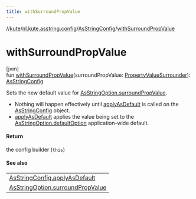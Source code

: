 ```yaml
---
title: withSurroundPropValue
---
```

//[kute](../../../index.html)/[nl.kute.asstring.config](../index.html)/[AsStringConfig](index.html)/[withSurroundPropValue](with-surround-prop-value.html)



# withSurroundPropValue



[jvm]\
fun [withSurroundPropValue](with-surround-prop-value.html)(surroundPropValue: [PropertyValueSurrounder](../../nl.kute.asstring.annotation.option/-property-value-surrounder/index.html)): [AsStringConfig](index.html)



Sets the new default value for [AsStringOption.surroundPropValue](../../nl.kute.asstring.annotation.option/-as-string-option/surround-prop-value.html).



- 
   Nothing will happen effectively until [applyAsDefault](apply-as-default.html) is called on the [AsStringConfig](index.html) object.
- 
   [applyAsDefault](apply-as-default.html) applies the value being set to the [AsStringOption.defaultOption](../../nl.kute.asstring.annotation.option/-as-string-option/-default-option/default-option.html) application-wide default.




#### Return



the config builder (`this`)



#### See also


| |
|---|
| [AsStringConfig.applyAsDefault](apply-as-default.html) |
| [AsStringOption.surroundPropValue](../../nl.kute.asstring.annotation.option/-as-string-option/surround-prop-value.html) |



